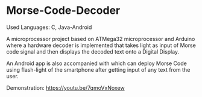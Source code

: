 # Morse-Code-Decoder

Used Languages: C, Java-Android

A microprocessor project based on ATMega32 microprocessor and Arduino where a hardware decoder is implemented that takes light as input of Morse code signal and then displays the decoded text onto a Digital Display.

An Android app is also accompanied with which can deploy Morse Code using flash-light of the smartphone after getting input of any text from the user.

Demonstration: https://youtu.be/7qmoVxNoxew

